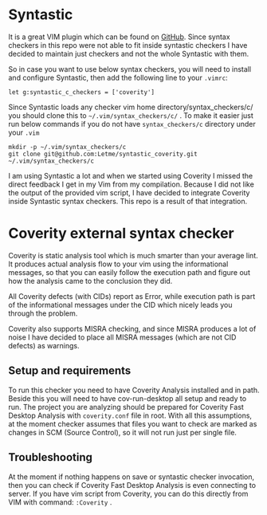 Syntastic
=========

It is a great VIM plugin which can be found on 
[GitHub](https://github.com/scrooloose/syntastic).
Since syntax checkers in this repo were not able to fit inside syntastic checkers
I have decided to maintain just checkers and not the whole Syntastic with them.

So in case you want to use below syntax checkers, you will need to install and
configure Syntastic, then add the following line to your `.vimrc`:

```
let g:syntastic_c_checkers = ['coverity']
```

Since Syntastic loads any checker vim home directory/syntax_checkers/c/ you
should clone this to `~/.vim/syntax_checkers/c/` . To make it easier just run 
below commands if you do not have `syntax_checkers/c` directory under your `.vim`

```
mkdir -p ~/.vim/syntax_checkers/c
git clone git@github.com:Letme/syntastic_coverity.git ~/.vim/syntax_checkers/c
```

I am using Syntastic a lot and when we started using Coverity I missed the
direct feedback I get in my Vim from my compilation. Because I did not like the
output of the provided vim script, I have decided to integrate Coverity
inside Syntastic syntax checkers. This repo is a result of that integration.

Coverity external syntax checker
================================

Coverity is static analysis tool which is much smarter than your average lint.
It produces actual analysis flow to your vim using the informational
messages, so that you can easily follow the execution path and figure out how
the analysis came to the conclusion they did.

All Coverity defects (with CIDs) report as Error, while execution
path is part of the informational messages under the CID which nicely leads you
through the problem.

Coverity also supports MISRA checking, and since MISRA produces a lot of noise
I have decided to place all MISRA messages (which are not CID defects) as
warnings.

Setup and requirements
----------------------

To run this checker you need to have Coverity Analysis installed and in path.
Beside this you will need to have cov-run-desktop all setup and ready to run.
The project you are analyzing should be prepared for Coverity Fast Desktop
Analysis with `coverity.conf` file in root. With all this assumptions, at the
moment checker assumes that files you want to check are marked as changes in
SCM (Source Control), so it will not run just per single file.

Troubleshooting
---------------

At the moment if nothing happens on save or syntastic checker invocation, then
you can check if Coverity Fast Desktop Analysis is even connecting to server. 
If you have vim script from Coverity, you can do this directly from VIM with
command: `:Coverity` .


